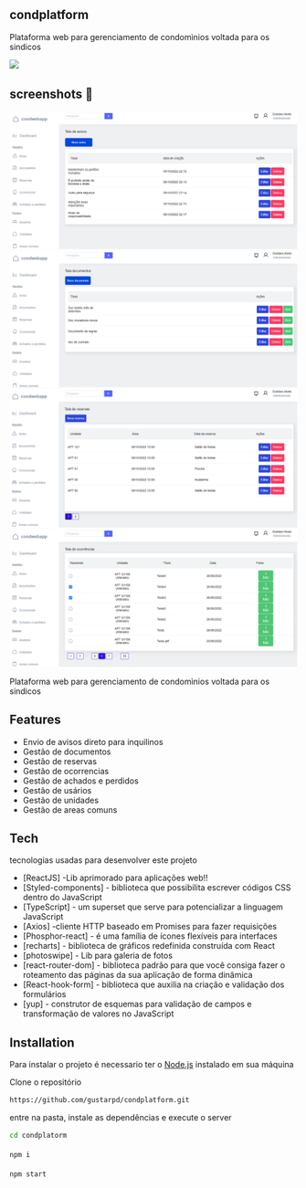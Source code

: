 ## condplatform
Plataforma web para gerenciamento de condomìnios voltada para os sindicos

<img src="https://github.com/gustarpd/condplatform/blob/main/.github/demosistema.gif" />

## screenshots 📸

<img src="https://github.com/gustarpd/condplatform/blob/main/.github/avisos.png" />
<img src="https://github.com/gustarpd/condplatform/blob/main/.github/doc.png" />
<img src="https://github.com/gustarpd/condplatform/blob/main/.github/reservas.png" />
<img src="https://github.com/gustarpd/condplatform/blob/main/.github/ocorrencia.png" />

Plataforma web para gerenciamento de condomìnios voltada para os sindicos

## Features

- Envio de avisos direto para inquilinos
- Gestão de documentos
- Gestão de reservas
- Gestão de ocorrencias
- Gestão de achados e perdidos
- Gestão de usários
- Gestão de unidades
- Gestão de areas comuns

## Tech

tecnologias usadas para desenvolver este projeto

- [ReactJS] -Lib aprimorado para aplicações web!!
- [Styled-components] - biblioteca que possibilita escrever códigos CSS dentro do JavaScript
- [TypeScript] - um superset que serve para potencializar a linguagem JavaScript
- [Axios] -cliente HTTP baseado em Promises para fazer requisições
- [Phosphor-react] - é uma família de ícones flexíveis para interfaces
- [recharts] -  biblioteca de gráficos redefinida construída com React
- [photoswipe] - Lib para galeria de fotos
- [react-router-dom] - biblioteca padrão para que você consiga fazer o roteamento das páginas da sua aplicação de forma dinâmica
- [React-hook-form] - biblioteca que auxilia na criação e validação dos formulários
- [yup] - construtor de esquemas para validação de campos e transformação de valores no JavaScript



## Installation

Para instalar o projeto é necessario ter o  [Node.js](https://nodejs.org/) instalado em sua máquina

Clone o repositório
```sh
https://github.com/gustarpd/condplatform.git
```
entre na pasta, instale as dependências e execute o server

```sh
cd condplatorm

npm i

npm start
```
